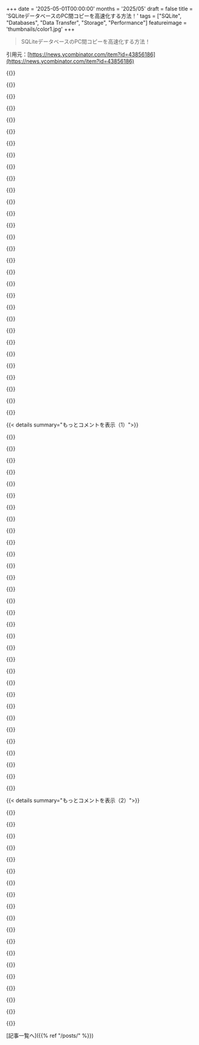 +++
date = '2025-05-01T00:00:00'
months = '2025/05'
draft = false
title = 'SQLiteデータベースのPC間コピーを高速化する方法！'
tags = ["SQLite", "Databases", "Data Transfer", "Storage", "Performance"]
featureimage = 'thumbnails/color1.jpg'
+++

> SQLiteデータベースのPC間コピーを高速化する方法！

引用元：[https://news.ycombinator.com/item?id=43856186](https://news.ycombinator.com/item?id=43856186)




{{<matomeQuote body="＞もしデータベースのコピーに時間がかかって、途中で更新されたら、rsyncだと無効なデータベースファイルになるかも。ファイルの最初の半分は更新前、後半は更新後で、一致しない。ローカルでデータベースを開こうとするとエラーになるって？<br>もちろんだよ！稼働中の、アクティブに更新されてるDBファイルをコピっちゃダメ。それは破損するだけだよ。SQLiteを安全にレプリケートするなら、https://github.com/benbjohnson/litestreamってのがあるよ。" userName="bambax" createdAt="2025/05/01 13:05:52" color="#38d3d3">}}




{{<matomeQuote body="＞稼働中の、アクティブに更新されてるDBファイルをコピっちゃダメ。それは破損するだけだよ<br>「だけ」ってのは違うよ。実はこれでうまくいくシナリオが一つあるんだ。BtrfsやZFSでファイルやサブボリュームをコピーするのはアトミックにできるから、それがACIDなデータベースとかLSMツリーなら、最悪ロールバックするだけ。もちろん、複数のファイルなら全部同じトランザクションでコピーされるようにサブボリュームで囲むように気をつけなきゃダメで、ただ`cp --reflink=always`を使うだけじゃダメだよ。SIGSTOPでプロセスを一時停止させるのも同じ結果になるかもしれないけど、それはあんまり期待できないかな。" userName="creatonez" createdAt="2025/05/01 13:57:20" color="#38d3d3">}}




{{<matomeQuote body="ファイルシステム固有のスナップショットなしにはできないよ。そうじゃなきゃ、cp/rsyncが整合性のある読み取りを必要としてるのと、別のSQLiteクライアントが最新データを欲しがってるのをどうやって区別するの？" userName="lmz" createdAt="2025/05/01 14:05:46" color="">}}




{{<matomeQuote body="お約束の「LVMだってまだあるし、スナップショットは簡単にオーバプロビジョニングできるぜ」" userName="o11c" createdAt="2025/05/01 14:48:17" color="">}}




{{<matomeQuote body="LVMスナップショットを撮ってそこからSQLiteデータベースをコピーするのは、破損しないようにするには十分だけど、不完全なトランザクションがあってクラッシュリカバリの時にロールバックされる可能性があるよ。問題は、LVMスナップショットがブロックデバイスレベルで動作してて、破損したり中途半端に書き込まれたブロックがないことを保証するだけなんだ。ファイルシステムのジャーナルやメタデータについては知らないんだ。<br>クラッシュリカバリを発動させたりトランザクションを失ったりせずに、一貫性のある特定時点のスナップショットを得るには、スナップショット中にSQLiteデータベースやファイルシステムへの書き込みをロックする必要があるんだ。<br>`PRAGMA wal_checkpoint(FULL);`<br>`BEGIN IMMEDIATE;  -- これで書き込みをロックする`<br>`/* ここでLVMスナップショットをトリガー */`<br>`COMMIT;`<br>fsfreezeを使っても同じレベルの安全性が得られるよ。<br>`sudo fsfreeze -f /mnt/data      # (A) ダーティページをフラッシュして書き込みをブロック`<br>`lvcreate -L1G -s -n snap0 /dev/vg0/data`<br>`sudo fsfreeze -u /mnt/data      # (B) 解凍して書き込みを再開`<br>おまけに、スナップショットを撮ったdbファイルをこれで検証するといいよ。<br>`sqlite3 mydb-snapshot.sqlite “PRAGMA integrity_check;”`" userName="HumanOstrich" createdAt="2025/05/01 18:12:27" color="#ff33a1">}}




{{<matomeQuote body="「トランザクションを失う」ってどういう意味？いくつかのトランザクションはバックアップ前にコミットされて、いくつかのトランザクションは後にコミットされるから含まれないんだ。解決しようとしてる問題がよくわからないんだけど？<br>トランザクションが始まってて透過的にロールバックされるのと、始めるのを防いだのと、あなたにとって何が違うの？どちらにしても、特定時点のスナップショットが得られるわけで、その時点はLVMスナップショットの直前の最新コミット時だよ。<br>これを「safety」って言葉で話してるけど、それはなんか違う気がするな。" userName="remram" createdAt="2025/05/02 12:44:07" color="">}}




{{<matomeQuote body="＞もちろんだよ！稼働中の、アクティブに更新されてるDBファイルをコピっちゃダメ。それは破損するだけだよ<br>みんな、ファイルストレージの仕組みって本当にわかってないの？稼働中の変動するデータベースファイルを同期もせずにコピーしようとして、それがうまくいくと思うなんて、どんな考え違いをしたらそうなるのか、私には全く理解できないね。" userName="quotemstr" createdAt="2025/05/01 13:24:38" color="">}}




{{<matomeQuote body="これは個人的な意見とか、物議を醸す話とかじゃなくて、SQLiteデータベースをバックアップするもっと簡単な方法は他にあるけど、LVMスナップショットを使いたいなら、ちゃんと使えるバックアップにするには正しくやり方を理解する必要があるって話。ここにノートアプリがSQLiteをバックエンドに使ってるシナリオがあるよ。<br>1. ユーザーAがノートを編集してて、アプリがデータベースにその変更を書き込む。<br>2. SQLiteはWALモードだから、変更はまず -wal ファイルに行く。<br>3. SQLiteが、<br> - 書き込み（WALまたはメインDBファイルへの）の途中で<br> - またはWALがまだメインDBファイルにチェックポイントされてない状態で<br>LVMスナップショットを撮る。<br>4. スナップショットには、<br> - notes.db への部分的な書き込み<br> - または notes.db と notes.db-wal が同期してない状態<br>が含まれる。<br>結果：バックアップが不整合になる。後でこのスナップショットを復元すると、<br> - sqlite3が “database disk image is malformed” みたいなエラーを出すか<br> - 最近の編集が失われるか<br> - 手動リカバリが必要になったりWALの中身が失われたりする<br>トランザクションのロールバックとか、DBファイルへの部分的な書き込みみたいな中間状態なしに、データベースが状態Aで、LVMスナップショットからのバックアップが状態Bになるような、整合性のある特定時点のリカバリを得るためには、まず最初に以下のどっちかをする必要があるんだ。<br> - SQLiteにチェックポイント（WALの中身をメインDBに書き込むこと）させて、書き込みを一時停止させるか<br> - または、fsfreezeを使ってファイルシステムへのすべての書き込みをフラッシュしてブロックするか<br>それからLVMスナップショットを撮るんだ。" userName="HumanOstrich" createdAt="2025/05/02 14:40:02" color="#45d325">}}




{{<matomeQuote body="cpはioctlを使ってる（APFSとかBTRFSみたいなCoWファイルシステムなら個別のファイルのアトミックコピー付きで）、一方SQLiteはmmapを使ってるんじゃないかと思うんだけど？" userName="ummonk" createdAt="2025/05/01 15:30:14" color="">}}




{{<matomeQuote body="君は間違ってるよ。WALの全ての目的は、SQLiteをクラッシュコンシステントにすることなんだ。ロールバックジャーナルも同じ。SQLiteは部分的な書き込みを安全にロールバックするんだよ。君がWALモードだと、SQLiteが整合性の保証を投げ出す、なんていう考えをどこで手に入れたのかわからないな。<br>もしSQLiteデータベースを電源を抜いたり、ブロックデバイススナップショットでシミュレーションしたりしただけで壊せるなら、それはSQLiteの重大なバグだから報告すべきだよ。<br>https://sqlite.org/transactional.html と https://sqlite.org/atomiccommit.html に詳細が載ってるよ。" userName="remram" createdAt="2025/05/02 16:48:48" color="#785bff">}}




{{<matomeQuote body="＞動いてて更新中のDBファイルをコピーすると壊れるよって？それにはちょっと”あっしゅりー”があるな。DBをフラッシュしてファイルシステムのsnapshotを取って、そのsnapshotされたファイルをコピーすればできるよ。MSSQL VSS snapshotsとかがその例だね。" userName="pixl97" createdAt="2025/05/01 13:55:21" color="#38d3d3">}}




{{<matomeQuote body="”sqliteデータベースを安全に複製するにはlitestreamがあるよ…”って話だけど、litestreamって普通のSFTP上でも動くんだよね[1]。つまり、SSH経由でだいたいのUNIX環境にデータベースの複製をストリームできるってこと。個人的にお気に入り[2]はあるけど、まあ、どのSFTPサーバーでも大丈夫だよ…" userName="rsync" createdAt="2025/05/01 20:11:04" color="#ff5733">}}




{{<matomeQuote body="Litestream面白そうだね。でもまだベータ版だし、1年以上リリースがないみたいだ。SQLite自体はそんなに早く動くわけじゃないけどさ。Litestreamってまだアクティブなプロジェクトなの？" userName="yellow_lead" createdAt="2025/05/01 13:55:14" color="">}}




{{<matomeQuote body="もし破損が検知できて、自分の目的にとって十分に稀なら、単純な”成功するまでリトライ”ループでいけるよ。（例えばTCPってそんな感じだよね。）" userName="jmull" createdAt="2025/05/01 14:11:28" color="">}}




{{<matomeQuote body="reflinkコピーがアトミックだって証拠を探してたんだけど見つからなかったし、LLMたちも違うと思ってるみたいなんだよね。だからせいぜいbtrfsだけの機能なのかな？" userName="vlovich123" createdAt="2025/05/01 15:43:42" color="">}}




{{<matomeQuote body="Linuxカーネルのドキュメントから：https://man7.org/linux/man-pages/man2/ioctl_ficlone.2.html<br>＞クローンは同時書き込みに対してアトミックだから、一貫性のあるクローンコピーを得るのにロックを取る必要はないよ。<br>これを使ってるファイルシステム（Btrfs, XFS, Bcachefs, ZFS）で、予期されるアトミックな振る舞いから外れるやつは知らないな。少なくとも`FICLONE`操作で問題になる原子が単一ファイルである限りはね。" userName="creatonez" createdAt="2025/05/01 18:57:46" color="#ff5c5c">}}




{{<matomeQuote body="同じ感じでさ、Postgresのデータディレクトリもrsyncで動かしたまま安全にコピーできるよ。rsync中に書かれたデータは失われる可能性あるけど、WALファイルで取得できるんだ。結構前だけど、確か pg_backup_start（）してrsync、pg_backup_stop（）して WAL ファイルをrsyncすればできたはず。" userName="tpmoney" createdAt="2025/05/01 14:06:42" color="#ff5c5c">}}




{{<matomeQuote body="組み込みの .backup コマンドも、動いてるDBのスナップショット版を作る公式ツールとして使えるようになってるよ。コピーしてあちこち移動させたりできるんだ。" userName="wswope" createdAt="2025/05/01 14:09:59" color="">}}




{{<matomeQuote body="ベータ版で1.xリリースが出てないけど、このプロジェクト結構安定してると思うよ。うちではオフライン優先のPOSシステムで18ヶ月以上本番環境で使ってるけど、Litestreamで全然問題ないよ。" userName="clintonb" createdAt="2025/05/01 19:25:34" color="#38d3d3">}}




{{<matomeQuote body="全ての破損が検出できるわけじゃないんだ。トランザクション中にコピーすると、保存されたページの一部だけが永続化されて、他のページへの参照は合ってる、みたいな状態になることがある。そうなると、実際には存在しなかったDBの状態ができちゃって、原子性が壊れることになるよ。" userName="benbjohnson" createdAt="2025/05/01 17:51:14" color="#ff33a1">}}




{{<matomeQuote body="Litestreamマジやばいね！俺もコンテナレベルでSQLiteのバックアップとリストアに使おうと思ってんだ。昔、元Googleの人でKVMスタートアップ始めて休暇中に倉庫が洪水になった人がやってた方法みたいにね。彼が書いたガイドのリンク見つかんないから、分かる人いたら貼ってくれると嬉しいな。" userName="yard2010" createdAt="2025/05/01 15:13:05" color="">}}




{{<matomeQuote body="俺は自分のシステムでLitestreamを動かしてて気に入ってるけど、公式がこんな感じで手動でやる方法について結構詳しいガイドを出してるのも良いね。ここにリンクがあるよ。https://litestream.io/alternatives/cron/" userName="lknuth" createdAt="2025/05/01 15:11:44" color="#ff5c5c">}}




{{<matomeQuote body="ハハ、それ多分俺のことだわ。君が言ってるのはこの記事だよ。https://mtlynch.io/litestream/<br>それで、洪水の記事はこれ。https://mtlynch.io/solo-developer-year-6/#the-most-terrifyin...<br>ちなみに、SQLiteを使うプロジェクトでは今でも全部Litestream使ってるよ。" userName="mtlynch" createdAt="2025/05/01 15:18:11" color="#ff5733">}}




{{<matomeQuote body="これは専用のオンラインバックアップAPIを活用してるんだね。https://sqlite.org/backup.html" userName="remram" createdAt="2025/05/02 12:50:11" color="#ff5c5c">}}




{{<matomeQuote body="新しいリリースが作業中みたいだよ。https://github.com/benbjohnson/litestream/pull/636" userName="acrispino" createdAt="2025/05/01 23:54:08" color="">}}




{{<matomeQuote body="「攻撃的って受け取ったならごめんね。でもソースも出したし、他の人も同意してるんだから調べてくれない？ChatGPTにSQLiteはクラッシュしても大丈夫か聞いてみてよ。もしかしたら間違った情報広めてるかもしれないからさ…」" userName="remram" createdAt="2025/05/02 21:31:04" color="#45d325">}}




{{<matomeQuote body="PC間でDBコピー？それはフクロウの絵の描き方で言う「円を送って残りのフクロウを忘れる」ってやつだね。他の人が言ってるみたいにincremental rsyncの方がずっと速いだろうけど、一番気になるのはさ、SQL文送る方が速いとか言ってて、それを実行する時間とか、/optimize/とか/vacuum/する時間を完全に無視してることだよ。CSVからDBを作り直す状況だと、ゼロから作る方が最適なんだけど、かなり最適化してもメモリ上の空のDBにバッチインサートするだけで30分かかるんだから。" userName="zeroq" createdAt="2025/05/01 12:15:06" color="#785bff">}}




{{<matomeQuote body="https://stackoverflow.com/questions/1711631/improve-insert-p...この記事役に立つといいな。sqlite3で高速インサートする方法についてすごく良い記事だよ。" userName="iveqy" createdAt="2025/05/01 12:59:49" color="#38d3d3">}}




{{<matomeQuote body="うん！あれすごく役に立ったよ。俺の使い方（メモリ上でゼロから作り直す）だと、結局、（1）journal_mode = off、（2）全部のインサートを一つのトランザクションで囲む、（3）インデックスはインサートの後、って3つが重要だった。ちなみに、Ryzen 5900XでNodeJSに入ってるsqlite使って、平均で1分間に1500万件、単純な関連テーブルだと秒間45万件くらい挿入できてるよ。" userName="zeroq" createdAt="2025/05/01 14:10:56" color="#785bff">}}




{{<matomeQuote body="SQLiteみたいな（ファイル一つだけど互換性はない）SQLデータベースで、秒間1億件処理できるのがあったら、役に立つと思う？" userName="vlovich123" createdAt="2025/05/01 15:46:08" color="">}}




{{< details summary="もっとコメントを表示（1）">}}

{{<matomeQuote body="それ、どんなデータベースなの？何年もSQLiteの代わりを探してるんだけど…正直、あんまりちゃんと探せてないんだけどね。組み込みDBは趣味みたいなもんで、最近はあんまり時間なかったんだ。まだ見つけられてないんだよね。Rustで書かれた`sled`っていうのは、key-value storeに近い感じだし、ちょっと使ってみたけどうまくいかなくて。KV storeをrelational databaseにするのは手間がかかりすぎるんだ。" userName="pdimitar" createdAt="2025/05/02 00:00:07" color="">}}




{{<matomeQuote body="俺、今PoCで作ってるKV storeがあってさ、Rustで書いてるんだけど、シングルコアで秒間1億5千万件以上書き込めるんだ（8バイトのデータ入れた場合ね。ディスクの速度で制限されちゃうけど最新のNVME PCIE5 disksでもすぐに頭打ちになる）。application RAID0に対応させて複数のディスクに分散できるようにする予定だけど、それはDB作る時に設定が必要になる。その上にSQL engineを載せようと思ってるんだけど、SQL載せるとどれくらい遅くなるかは不明。でも、誰も興味なさそうなんだよね。他のDBよりperformanceが数桁上なのは分かってるんだけどさ。" userName="vlovich123" createdAt="2025/05/02 01:09:07" color="#ff5733">}}




{{<matomeQuote body="@zeroqと同じで、俺もK/V storeじゃなくてちゃんとしたrelational databaseが必要なんだ。analyticsとかtime seriesにも使いたいし、embeddedが良い。それに、できるだけstrictなのがいいな—PostgreSQLはそれがすごくできてる。自分で plumbing work はやりたくないんだ。もしどうしても必要になったらやるけどね。今はDuckDBとかClickHouse(-Local)が良い候補なんだけど、まだnormal OLTP performanceは試してないんだ。(EDIT: でも、それ止めないでね。publishしてHNでもannounceしてくれよ。)" userName="pdimitar" createdAt="2025/05/02 16:34:26" color="#45d325">}}




{{<matomeQuote body="さっきも言ったけど、その上にrelational layerを追加するつもりだよ。RocksDBがFacebookのMySQL & other databasesの下に使われてるみたいにね。" userName="vlovich123" createdAt="2025/05/02 19:19:27" color="">}}




{{<matomeQuote body="kvは俺のuse caseには合わないな。importした後で、不要なデータを消すためにいくつかqueriesを実行してるんだ。import中にfilteringすることもちょっと考えたんだけど、（a）relationshipsの処理が難しい、（b）データをimportするsimple functionがあって、その後不要なものを取り除くcleanなone linersで書ける方がcodeがずっときれい、（c）後でsql queriesが必要になる、っていう理由でやめたんだ。" userName="zeroq" createdAt="2025/05/02 01:36:41" color="">}}




{{<matomeQuote body="正直、また別のSQLiteは微妙かな。100M/s→500k/sは非現実的っぽい。タプルだけインポートだと1コアしか使わないし。並列インポート→マージも考えたけど時間なかったんだ。10Gbは大きいしね。<br>でも、どこでも動くSQLiteの普及率はすごいと思う。pgliteはニッチな用途以外メリットないかな。<br>SQLiteには隠れた名機能いっぱいあるよ。HTTPでホストしてリモートDBみたいに使えるとか！10GbファイルもS3に置いてcount(*)なら40kbくらいしか使わないんだ。" userName="zeroq" createdAt="2025/05/02 00:13:42" color="#ff33a1">}}




{{<matomeQuote body="新しいSQLiteより、改善したのが欲しいって意見に同意。どこでも動く普及率は無視できないね。ほとんどのアプリは専用DBいらないと思うから、今Elixir＞Rust＞SQLiteライブラリ作ってる。<br>pgliteはニッチ用途以外メリットないって意見も分かる。SQLiteにPostgreSQLみたいな厳密なスキーマがあれば1000ユーロ払う！型アフィニティが嫌い。SQLiteは変わらないだろうから新しいのが必要だけど、テスト数には勝てない。S3にSQLite置いてHTTP経由で使うのは、リモートDBならPostgreSQLで良くない？って思うのは厳密さ重視な僕の偏見。" userName="pdimitar" createdAt="2025/05/02 00:23:33" color="#ff33a1">}}




{{<matomeQuote body="@typesの話＞君の味方だよ。SQLiteはニッチ用途で、アプリ層で型を強制すればいい。信じるな、検証しろ。protobuffersとかと同じ、正確性保証は君の責任。<br>@serverlessの話＞メリットは速く動けるし、メンテ箇所少ない。個人的にデフォルトの考え。2025年でもショップのフィルターで全ページリロード多いけど、在庫全部取ってきてアプリ側でフィルタリングすれば良いじゃん？95％でいけるのに。プロセス簡素化したいんだ。" userName="zeroq" createdAt="2025/05/02 01:31:17" color="#45d325">}}




{{<matomeQuote body="RE: serverless、SQLiteは組み込みで優れてるのが一番かな。Litestreamとかはそんな重要じゃない。<br>RE: 厳密な型、めっちゃコード書いて検証してるよ。作るFFIライブラリ(Elixir＞Rust＞SQLite)でも最終的な型確認はユーザーに任せる。生FFIはクラッシュ防止、詳細エラーを目指す。割り込み可能なSQLite操作も作り始めてるよ。<br>信頼せず検証たくさん、その通り。でも生SQLで文字列を整数に入れられないとか、もっと安全性欲しいな。でもSQLiteは最高峰のソフト。ちょっとバリデーション書けば使えるなら、お得だよ。" userName="pdimitar" createdAt="2025/05/02 16:31:52" color="#38d3d3">}}




{{<matomeQuote body="いや、そうじゃないんだ。<br>pglite含めいくつか試したけど、Nodeがバージョン23でネイティブのsqliteを搭載して、僕にはこれで十分なんだ。<br>僕はサーバーレスファンで、SQLiteの隠れた名機能の一つが、DBをHTTPサーバーに公開してクライアントから超効率的にクエリできること。<br>小さなベンチマークプロジェクトも別で持ってたけど、公開は誰かの時間の価値もないと思ってやめたんだ x]" userName="zeroq" createdAt="2025/05/01 16:08:54" color="">}}




{{<matomeQuote body="そのベンチマークのデータが小さい（28MB）ってことに注目すべきだね。これはDBエンジンで違うけど、「全て一つのトランザクションで」ってのは、アロケーションを保持してるってこと。<br>最適なトランザクションサイズは計算難しいから測るべきだけど、一つのトランザクションに数秒費やすのはほぼ間違いなく得策じゃないよ。<br>データ（やインデックス付きデータ）のサイズがメインメモリ超えると、変なパフォーマンス変化も出てくるだろうね。" userName="o11c" createdAt="2025/05/01 15:03:02" color="">}}




{{<matomeQuote body="そう、でもこの問題には触れてないね。<br>CREATE INDEXしてからINSERTするか、INSERTしてからCREATE INDEXするか。<br>つまり、INSERTにかかる時間だけを測ってて、全INSERT後のCREATE INDEXは測ってないんだ。" userName="jgalt212" createdAt="2025/05/01 13:15:01" color="">}}




{{<matomeQuote body="面白いね、質問じゃないStack Overflowの投稿に3000票以上なんて。でも面白い記事だね。ルール全部破っても許されるくらい面白いってことかな？" userName="gibibit" createdAt="2025/05/01 15:37:42" color="">}}




{{<matomeQuote body="それは（かなり古い）コミュニティwiki投稿なんだよ。これらは（特に当時は）機能してて、違う扱いをされてたんだ。" userName="detaro" createdAt="2025/05/01 15:44:02" color="">}}




{{<matomeQuote body="最適化ってどこがボトルネックかだよね。この記事の人は回線みたいだけど、俺の環境はCPUとかDisk IOは速いから、職場のサーバーから2GBのSQLiteテストDBを1Gbps回線で15秒で取ってこれるんだ。" userName="stackskipton" createdAt="2025/05/01 15:07:19" color="">}}




{{<matomeQuote body="30分は長い気がするな。データ量多いの？<br>俺は大量のjsonデータからsqlite dbs作る作業してたんだけど、値のリスト持って1万件ずつinsertしたら、めちゃくちゃ速いポイントを見つけたんだ。これで数百万行のinsertが数分でできる。<br>bloom filtersとかLRU cachingとか小技も使ったけど、今は6ギガのDBを20分くらいで作れるようになったよ。" userName="JamesonNetworks" createdAt="2025/05/01 12:21:29" color="#ff5733">}}




{{<matomeQuote body="コメント3411さんへ。データはCSV複数ファイルで約10ギガ。インメモリDBに単一トランザクションで全テーブルインポートしてる。毎分1500万行insertできるけど、毎秒45万insertが限界。その後、不要データ削除やインデックス追加、optimize, vacuumもしてるよ。Ryzen 5900Xでのログも貼っとくね。（約199字）" userName="zeroq" createdAt="2025/05/01 14:02:50" color="#38d3d3">}}




{{<matomeQuote body="数百万行/分ってのは、テーブルのカラムが多いとかならわかるけど、普通じゃない気がするな。SQLiteのinsert性能って、ディスクの最大書き込み帯域の少なくとも1％、できれば5％以上が目安だよ。俺がやった最後のバルクinsertでは20％以上出てたし、8カラムのINTテーブル（小さい整数）で毎秒90万insertだったよ。" userName="thechao" createdAt="2025/05/01 12:56:17" color="#45d325">}}




{{<matomeQuote body="ちなみに、SQLiteには公式ツールでこれ（rsync）があるよ：https://www.sqlite.org/rsync.html<br>ページ単位で動くんだ：<br>レプリカ側が各ページの暗号化ハッシュをオリジナル側に送って、ハッシュが一致しないページの全内容をオリジナル側が送り返すんだって。" userName="conradev" createdAt="2025/05/01 21:28:58" color="#45d325">}}




{{<matomeQuote body="うん、でも残念ながらSQLiteチームは、多くのdistrosやbrewがSQLiteをパッケージする時に使う”autotools”のtarballにそのツールを含めてないんだよね。<br>ツールを使う唯一の方法は、自分でコンパイルすることだよ。" userName="CBLT" createdAt="2025/05/01 23:52:34" color="#38d3d3">}}




{{<matomeQuote body="うん、それは残念だね。<br>でも、nixpkgsには入ってるみたいだよ：<br>nix-shell -p sqlite-rsync<br>試してみて。" userName="conradev" createdAt="2025/05/02 07:15:04" color="#785bff">}}




{{<matomeQuote body="現実的にさ、SQLite使ってるなら、自分でコードコンパイルしたりソース管理したりしないの？<br>それってそんなに大したことなの？" userName="dgfitz" createdAt="2025/05/02 00:21:31" color="">}}




{{<matomeQuote body="そうだよ、自分で何も、ましてやCとかサポートライブラリとかコンパイルせずにSQLite使うのって、めっちゃよくあることだよ。" userName="rcxdude" createdAt="2025/05/02 01:00:38" color="">}}




{{<matomeQuote body="`sqlite3_rsync`はリモートにも入れる必要あるんだね。クロスコンパイルしたりPATH通したり、ssh設定もいじったり。面倒な作業が増えちゃうな。難しくはないけど、ちょっと本題と関係ない手間がかかる感じ。" userName="CBLT" createdAt="2025/05/02 02:50:02" color="#ff5c5c">}}




{{<matomeQuote body="最近出た`sqlite_rsync`ツール、すごいよ。SQLiteの内部構造に最適化されてて、効率よくページ比較して変更だけ同期できるんだ。記事のやり方も良いけど、こっち使った方が楽かもね。詳しいことはブログに書いたから見てみて！<br>https://nochlin.com/blog/how-the-new-sqlite3_rsync-utility-w..." userName="hundredwatt" createdAt="2025/05/01 13:31:07" color="#45d325">}}




{{<matomeQuote body="そうそう、`sqlite3_rsync`はもうrsync.netで使えるようになってるんだって。sshで繋いでコマンド打つだけ。先週追加されたばっかで全部じゃないみたいだけど、使った人はみんな期待通りだって言ってるよ。" userName="rsync" createdAt="2025/05/01 19:10:03" color="">}}




{{<matomeQuote body="`sqlite_rsync`はWALモードじゃないとダメなんだって。あとWALモードだとDBファイルはローカルディスクにないと使えない制約もあるみたい。普段は大丈夫だろうけど、そうじゃない時はこのツール使えないね。" userName="jgalt212" createdAt="2025/05/01 13:35:51" color="#ff5c5c">}}




{{<matomeQuote body="`sqlite3_rsync`に実験的な変更入れたとこ。--wal-onlyなしなら非WALでも動くようになったよ。ただし、同期中は元DBは書き込みNG、レプリカDBは読み書きどっちもNGになっちゃう。WALじゃないとしょうがないんだけどね。でもDELETEモードのDBも同期できるのは便利だろうし。もし試せそうだったら、これで問題解決したか教えてほしいな。パッチはここだよ<br>https://sqlite.org/src/info/2025-05-01T16:07Z<br>" userName="SQLite" createdAt="2025/05/01 16:09:12" color="#ff5733">}}




{{<matomeQuote body="アップデート情報：この改善、もうメイン開発ラインに入ったよ。次のSQLite 3.50.0リリースに含まれるって！4週間後くらいかな。" userName="SQLite" createdAt="2025/05/01 18:13:24" color="#ff5733">}}




{{<matomeQuote body="WALモードは、一度に1台のPCだけ書き込むなら、結構いろんなネットワークファイルシステムで動くよ。" userName="remram" createdAt="2025/05/02 12:58:53" color="">}}

{{</details>}}




{{< details summary="もっとコメントを表示（2）">}}

{{<matomeQuote body="ごめん、コメントの意味がよく分かんないんだけど。WALとかネットワークファイルシステム関係なく、SQLiteファイルって複数のプロセスから同時に書き込めないよね？何か見落としてる？それとも言い間違えた？" userName="jgalt212" createdAt="2025/05/02 13:24:49" color="">}}




{{<matomeQuote body="いや、複数のプロセスから（同じPC上なら）同時に書き込み接続はできるんだよ。SQLiteが自動で順番に処理（シリアライズ）してくれるから安全。低レベルで見れば同時じゃないけど、使う側からしたら自分で順番考えなくていいから同時みたいなもん。" userName="remram" createdAt="2025/05/02 16:12:50" color="">}}




{{<matomeQuote body="しょっちゅう同期すると、ページサイズ大きくしないといけなくて（帯域幅食う）、大変になるかも。" userName="construct0" createdAt="2025/05/01 17:40:30" color="">}}




{{<matomeQuote body="テキストファイルに保存するのは非効率だな。俺はVACUUM INTOを使ってsqliteデータベースを保存してるよ、こんな感じでさ： sqlite3 -readonly /path/db.sqlite ”VACUUM INTO ’/path/backup.sqlite’;”<br>VACUUM INTOを使うとサイズが最小になってファイルシステムのI/O量が減るかも。詳しくはここ見て：https://sqlite.org/lang_vacuum.html" userName="M95D" createdAt="2025/05/01 14:35:10" color="#ff5c5c">}}




{{<matomeQuote body="それはクールだけど、元の記事で言ってたインデックスの問題は解決しないね。遅いリンク経由でインデックスデータを持っていかないのがキモだったんだ。VACUUM INTOの方法だとインデックスが残るからね。テキストファイルはそのままじゃ非効率でも、gzipみたいな簡単なツールでも完璧に圧縮できるよ。" userName="nine_k" createdAt="2025/05/01 14:54:15" color="">}}




{{<matomeQuote body="SQLiteはSQLをバイトコードにパースしたら、もうSQLは捨てちゃうんだ。テキストを使うのは、きっとうまくいくんだろうけど、時間かかるだけだよ。バキュームする前にインメモリデータベースを作って、選んだテーブルだけそこにコピーして、それからディスクにバキュームする方法もあるよ。" userName="conradev" createdAt="2025/05/01 17:27:52" color="">}}




{{<matomeQuote body="前のコメントの圧縮の話だけど、インデックスのこと言ってるんだよね？圧縮がどう動くか、考え直してみるといいかもよ。テキスト+圧縮は、同じ内容を表すバイナリ+圧縮より常に大きくて遅くなるはずだけど？バイナリの方が構造をコードで持ってるから元々コンパクトで効率良いはずだよ。" userName="vlovich123" createdAt="2025/05/01 15:39:44" color="#45d325">}}




{{<matomeQuote body="俺はデータベースコピーの速さより圧縮サイズの話をしてるんだ。インデックスやb-treeもあるけど、バイナリとdump+圧縮どっちが有利か検証してみたよ。767MBファイルで、gzip圧縮後サイズはdumpが285MB、VACUUM INTOが303MB。dumpは少し小さいけど、dumpに時間かかるから微妙。インデックス無しだとバイナリがdumpより8％小さかったよ。" userName="dunham" createdAt="2025/05/01 16:15:19" color="#ff5733">}}




{{<matomeQuote body="この結果は予想通りだよ。インデックスの影響も言ってた通り。dumpのテキスト形式は「INSERT INTO ...」とかのDDLや、BLOB・数値データがテキストエンコーディングになるから膨らむんだ。これはb-treeのオーバーヘッドよりも大きくなるね。" userName="vlovich123" createdAt="2025/05/01 20:15:08" color="#ff5733">}}




{{<matomeQuote body="他の検証データもあるよ。zstdで圧縮した結果、VACUUM INTO + zstd (--long -12)だと19.1秒でdump + zstd (--long -5)の109％のサイズになったみたい。dump + zstd (-12)が827MBで31.7秒、VACUUM INTO + zstd (-12)が885MBで21.5秒。76MB多くても13.7秒速いってこと。" userName="zimpenfish" createdAt="2025/05/03 08:51:54" color="#45d325">}}




{{<matomeQuote body="ターゲットサイトの帯域幅によるね。かなり遠隔地かもしれないし、公開インターネットサービスに繋がってないかもだし。" userName="nine_k" createdAt="2025/05/01 18:59:24" color="">}}




{{<matomeQuote body="それってインデックスも保持するの？TFA（この記事）にも書いてたけど、インデックスがあるからsqliteファイルが大きくなるんでしょ。" userName="gwbas1c" createdAt="2025/05/01 14:47:01" color="#ff5c5c">}}




{{<matomeQuote body="多分インデックスは保持しないと思うけど、text sqlを実行するときにインデックスを再作成するんじゃないかな。" userName="4silvertooth" createdAt="2025/05/01 15:52:58" color="">}}




{{<matomeQuote body="rsyncが提供してる転送中の圧縮を使ってみなかったのに驚いたな: -z, --compress ファイルデータを転送中に圧縮する --compress-level=NUM 圧縮レベルを明示的に設定する<br>たぶん一度gzipで圧縮してから転送する方が速いんだろうけど、フラグ一つで転送を改善できるのはいいね。" userName="mromanuk" createdAt="2025/05/01 11:56:59" color="#785bff">}}




{{<matomeQuote body="もっといいのは、記事で破損の問題に触れてるんだから、sqlite3_rsync (https://sqlite.org/rsync.html) を-zsqliteオプション付きで使うことだよ。トランザクションとWALを考慮したrsyncで、転送中圧縮もできる。" userName="jddj" createdAt="2025/05/01 12:03:59" color="#45d325">}}




{{<matomeQuote body="重要なのはインデックスをスキップすることで、これは圧縮の前にやらなきゃいけない。俺がこういうことやるときは、ダンプを直接gzipにストリームしてるよ。（中間ファイルなしで直接宛先にストリームする方法はたいてい見つけられる。）<br>さらにこの方法だと、宛先でも圧縮されたまま保存されるんだ。もし目的が安易なレプリケーションじゃなくてバックアップならね。" userName="crazygringo" createdAt="2025/05/01 12:49:09" color="#785bff">}}




{{<matomeQuote body="重要な点は転送時間を減らすことだったでしょ？もしrsync -zで十分短くなるなら、インデックスがあろうとなかろうと関係ないし、テキストファイルからDBを再作成するステップもスキップできるじゃん。" userName="schnable" createdAt="2025/05/01 16:34:30" color="#45d325">}}




{{<matomeQuote body="記事のポイントは、インデックスがあるかどうかが”重要”なんだよ。それにインデックスってそもそもあんまり圧縮できないんだよね。うまく圧縮できるのは、だいたい人間が読めるテキストフィールドとか、booleanとかenumみたいなものだよ。" userName="crazygringo" createdAt="2025/05/01 16:50:33" color="#785bff">}}

{{</details>}}



[記事一覧へ]({{% ref "/posts/" %}})

